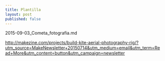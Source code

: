 ```yaml
---
title: Plantilla
layout: post
published: false
---
```

2015-09-03_Cometa_fotografia.md


http://makezine.com/projects/build-kite-aerial-photography-rig/?utm_source=MakeNewsletter+20150714&utm_medium=email&utm_term=Read+More&utm_content=button&utm_campaign=newsletter